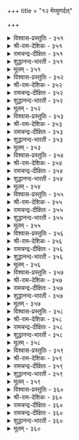 +++
title = "१२ मॆय्युणर्दल्"

+++

<details><summary>विश्वास-प्रस्तुतिः - ३५१</summary>

पॊरुळल्ल वट्रैप् पॊरुळॆण्ड्रु उणरुम्  
मरुळानाम् माणाप् पिऱप्पु।      ३५१
</details>

<details><summary>श्री-राम-देशिकः - ३५१</summary>

असत्यं सत्यमित्येव पश्यद्भिर्भ्रममूलतः ।  
प्राप्यते जन्म चाज्ञानात् गर्हितं दुःखदायकम् ॥ ३५१॥
</details>

<details><summary>रामचन्द्र-दीक्षितः - ३५१</summary>

351\. poruḷ allavaṟṟaip poruḷ eṉṟu uṇarum  
maruḷāṉ ām, māṇāp piṟappu.

351\. Out of ignorance which mistakes things unreal for things real springs the wretched cycle of births.  
</details>

<details><summary>शुद्धानन्द-भारती - ३५१</summary>

1\. பொருளல்ல வற்றைப் பொருளென்று உணரும்  
மருளானாம் மாணாப் பிறப்பு.  
That error entails ignoble birth  
Which deems vain things as things of worth.        351  
</details>

<details><summary>मूलम् - ३५१</summary>

पॊरुळल्ल वट्रैप् पॊरुळॆण्ड्रु उणरुम्  
मरुळानाम् माणाप् पिऱप्पु।      ३५१
</details>

<details><summary>विश्वास-प्रस्तुतिः - ३५२</summary>

इरुळ्नीङ्गि इन्बम् पयक्कुम् मरुळ्नीङ्गि  
मासऱु काट्चि यवर्क्कु।      ३५२
</details>

<details><summary>श्री-राम-देशिकः - ३५२</summary>

अविद्यां समतिक्रम्य तत्त्वज्ञान निषेवणात् ।  
जन्मदुःखमलब्ध्वैव प्राप्यते ब्रह्मणः पदम् ॥ ३५२॥
</details>

<details><summary>रामचन्द्र-दीक्षितः - ३५२</summary>

352\. iruḷ nīṅki iṉpam payakkum-maruḷ nīṅki  
mācu aṟu kāṭciyavarkku.

352\. Men of pure vision are led from darkness to light.  
</details>

<details><summary>शुद्धानन्द-भारती - ३५२</summary>

2\. இருள்நீங்கி இன்பம் பயக்கும் மருள் நீங்கி  
மாசறு காட்சி யவர்க்கு  
Men of spotless pure insight  
Enjoy delight devoid of night.        352  
</details>

<details><summary>मूलम् - ३५२</summary>

इरुळ्नीङ्गि इन्बम् पयक्कुम् मरुळ्नीङ्गि  
मासऱु काट्चि यवर्क्कु।      ३५२
</details>

<details><summary>विश्वास-प्रस्तुतिः - ३५३</summary>

ऐयत्तिन् नीङ्गित् तॆळिन्दार्क्कु वैयत्तिन्  
वानम् नणिय तुडैत्तु।      ३५३
</details>

<details><summary>श्री-राम-देशिकः - ३५३</summary>

असंशयमधीत्यात स्तत्त्वज्ञान मुपेयुषाम् ।  
भूलोकादपि दूरस्थमत्के स्याह्ब्रह्मणः पदम् ॥ ३५३॥
</details>

<details><summary>रामचन्द्र-दीक्षितः - ३५३</summary>

353\. aiyattiṉ nīṅkit teḷintārkku vaiyattiṉ  
vāṉam naṇiyatu uṭaittu.

353\. To men of unclouded wisdom heaven is nearer than earth.  
</details>

<details><summary>शुद्धानन्द-भारती - ३५३</summary>

3\. ஐயத்தின் நீங்கித் தெளிந்தார்க்கு வையத்தின்  
வானம் நணிய துடைத்து  
To doubtless minds whose heart is clear  
More than earth heaven is near.        353  
</details>

<details><summary>मूलम् - ३५३</summary>

ऐयत्तिन् नीङ्गित् तॆळिन्दार्क्कु वैयत्तिन्  
वानम् नणिय तुडैत्तु।      ३५३
</details>

<details><summary>विश्वास-प्रस्तुतिः - ३५४</summary>

ऐयुणर्वु ऎय्दियक् कण्णुम् पयमिण्ड्रे  
मॆय्युणर्वु इल्ला तवर्क्कु।      ३५४
</details>

<details><summary>श्री-राम-देशिकः - ३५४</summary>

इन्द्रियाणीन्द्रियार्थेभ्यः नियम्य मनसो वशे ।  
स्थापनेनापि किं कार्ये तत्त्वज्ञानं न चेद्भवेत् ॥ ३५४॥
</details>

<details><summary>रामचन्द्र-दीक्षितः - ३५४</summary>

354\. aiuṇarvu eytiyak kaṇṇum payam iṉṟē-  
mey uṇarvu illātavarkku.

354\. What profits one’s perfect senses if one is not endowed with true knowledge.  
</details>

<details><summary>शुद्धानन्द-भारती - ३५४</summary>

4\. ஐயுணர்வு எய்தியக் கண்ணும் பயமின்றே  
மெய்யுணர்வு இல்லா தவர்க்கு.  
Knowledge of five senses is vain  
Without knowing the Truth within.        354  
</details>

<details><summary>मूलम् - ३५४</summary>

ऐयुणर्वु ऎय्दियक् कण्णुम् पयमिण्ड्रे  
मॆय्युणर्वु इल्ला तवर्क्कु।      ३५४
</details>

<details><summary>विश्वास-प्रस्तुतिः - ३५५</summary>

ऎप्पॊरुळ् ऎत्तन्मैत् तायिनुम् अप्पॊरुळ्  
मॆय्प्पॊरुळ् काण्बदु अऱिवु।      ३५५
</details>

<details><summary>श्री-राम-देशिकः - ३५५</summary>

तेषु तेषु पदार्थेषु पदार्थान्तर विभ्रमम् ।  
विहाय तत्त्वतो ज्ञानं तत्त्वज्ञानमितीर्यते ॥ ३५५॥
</details>

<details><summary>रामचन्द्र-दीक्षितः - ३५५</summary>

355\. ep poruḷ et taṉmaittuāyiṉum, ap poruḷ  
meypporuḷ kāṇpatu aṟivu.

355\. To track all things to their subtlest retreats is true knowledge.  
</details>

<details><summary>शुद्धानन्द-भारती - ३५५</summary>

5\. எப்பொருள் எத்தன்மைத் தாயினும் அப்பொருள்  
மெய்ப்பொருள் காண்பது அறிவு.  
Knowledge is Truth of things to find  
In every case of every kind.        355  
</details>

<details><summary>मूलम् - ३५५</summary>

ऎप्पॊरुळ् ऎत्तन्मैत् तायिनुम् अप्पॊरुळ्  
मॆय्प्पॊरुळ् काण्बदु अऱिवु।      ३५५
</details>

<details><summary>विश्वास-प्रस्तुतिः - ३५६</summary>

कट्रीण्डु मॆय्प्पॊरुळ् कण्डार् तलैप्पडुवर्  
मट्रीण्डु वारा नॆऱि।      ३५६
</details>

<details><summary>श्री-राम-देशिकः - ३५६</summary>

अध्येतव्यं गुरुमुखादधीत्य बहुधा बहु ।  
तत्त्वार्थज्ञान सम्पन्ना यान्ति मोक्षपथं स्थिरम् ॥ ३५६॥
</details>

<details><summary>रामचन्द्र-दीक्षितः - ३५६</summary>

356\. kaṟṟu īṇṭu meypporuḷ kaṇṭār talaippaṭuvar,  
maṟṟu īṇṭu vārā neṟi.

356\. Those who have learnt the truth never enter back to this world.  
</details>

<details><summary>शुद्धानन्द-भारती - ३५६</summary>

6\. கற்றீண்டு மெய்ப்பொருள் கண்டார் தலைப்படுவர்  
மற்றீண்டு வாரா நெறி  
Who learn and here the Truth discern  
Enter the path of non-return.        356  
</details>

<details><summary>मूलम् - ३५६</summary>

कट्रीण्डु मॆय्प्पॊरुळ् कण्डार् तलैप्पडुवर्  
मट्रीण्डु वारा नॆऱि।      ३५६
</details>

<details><summary>विश्वास-प्रस्तुतिः - ३५७</summary>

ओर्त्तुळ्ळम् उळ्ळदु उणरान् ऒरुदलैयाप्  
पेर्त्तुळ्ळ वेण्डा पिऱप्पु।      ३५७
</details>

<details><summary>श्री-राम-देशिकः - ३५७</summary>

श्रुतार्थस्य परामर्शात् तत्त्वमाघं विजानतः ।  
जन्मास्य पुनरस्तीति न मन्तव्यं कदाचन ॥ ३५७॥
</details>

<details><summary>रामचन्द्र-दीक्षितः - ३५७</summary>

357\. ōrttu uḷḷam uḷḷatu uṇariṉ oru talaiyā,  
pērttu uḷḷavēṇṭā piṟappu.

357\. There is no fear of one’s re-birth if one seeks and finds the truth.  
</details>

<details><summary>शुद्धानन्द-भारती - ३५७</summary>

7\. ஓர்த்துள்ளம் உள்ளது உணரின் ஒருதலையாப்  
பேர்த்துள்ள வேண்டா பிறப்பு.  
One-minded sage sees inner-truth  
He is free from thoughts of rebirth.        357  
</details>

<details><summary>मूलम् - ३५७</summary>

ओर्त्तुळ्ळम् उळ्ळदु उणरान् ऒरुदलैयाप्  
पेर्त्तुळ्ळ वेण्डा पिऱप्पु।      ३५७
</details>

<details><summary>विश्वास-प्रस्तुतिः - ३५८</summary>

पिऱप्पॆन्नुम् पेदैमै नीङ्गच् चिऱप्पॆन्नुम्  
सॆम्बॊरुळ् काण्बदु अऱिवु।      ३५८
</details>

<details><summary>श्री-राम-देशिकः - ३५८</summary>

जन्मबाधाकराज्ञान मुक्तये मुक्तिदस्य तु ।  
ब्रह्मणो दर्शनं यत्तु तत्त्वज्ञानं तदुच्यते ॥ ३५८॥
</details>

<details><summary>रामचन्द्र-दीक्षितः - ३५८</summary>

358\. piṟappu eṉṉum pētaimai nīṅka, ciṟappu eṉṉum  
cemporuḷ kāṇpatu aṟivu.

358\. Seek the truth to remove delusion; that is wisdom.  
</details>

<details><summary>शुद्धानन्द-भारती - ३५८</summary>

8\. பிறப்பென்னும் பேதைமை நீங்கச் சிறப்பென்னும்  
செம்பொருள் காண்பது அறிவு.  
It is knowledge to know Self-Truth  
And remove the folly of birth.        358  
</details>

<details><summary>मूलम् - ३५८</summary>

पिऱप्पॆन्नुम् पेदैमै नीङ्गच् चिऱप्पॆन्नुम्  
सॆम्बॊरुळ् काण्बदु अऱिवु।      ३५८
</details>

<details><summary>विश्वास-प्रस्तुतिः - ३५९</summary>

सार्बुणर्न्दु सार्बु कॆडऒऴुगिन् मट्रऴित्तुच्  
चार्दरा सार्दरु नोय्।      ३५९
</details>

<details><summary>श्री-राम-देशिकः - ३५९</summary>

ज्ञात्वा ब्रह्म जगद्धेतुं यतमानस्य मुक्तये ।  
जन्ममृत्युमयं दुःखं न जायेत कदाचन ॥ ३५९॥
</details>

<details><summary>रामचन्द्र-दीक्षितः - ३५९</summary>

359\. cārpu uṇarntu, cārpu keṭa oḻukiṉ, maṟṟu aḻittuc  
cārtarā, cārtarum nōy.

359\. Seek the truth on which everything rests; you will be free from all the ills that assail life.  
</details>

<details><summary>शुद्धानन्द-भारती - ३५९</summary>

9\. சார்புணர்ந்து சார்பு கெடஒழுகின் மற்றழித்துச்  
சார்தரா சார்தரு நோய்.  
Know the Refuge; off with bondage  
Be free from ills of thraldom, O sage.        359  
</details>

<details><summary>मूलम् - ३५९</summary>

सार्बुणर्न्दु सार्बु कॆडऒऴुगिन् मट्रऴित्तुच्  
चार्दरा सार्दरु नोय्।      ३५९
</details>

<details><summary>विश्वास-प्रस्तुतिः - ३६०</summary>

कामम् वॆगुळि मयक्कम् इनव्मुण्ड्रन्  
नामम् कॆडक्कॆडुम् नोय्।      ३६०
</details>

<details><summary>श्री-राम-देशिकः - ३६०</summary>

कामः क्रोधस्तथाऽज्ञानमिति दोषास्त्रयो हृदि ।  
नाम्नापि न भवेयुश्वेद्भवदुःखं विनश्यति ॥ ३६०॥
</details>

<details><summary>रामचन्द्र-दीक्षितः - ३६०</summary>

360\. kāmam, vekuḷi, mayakkam, ivai mūṉṟaṉ  
nāmam keṭa, keṭum nōy.

360\. Wipe out the very names of lust, anger and delusion; you will be wiping out the pause of re-birth.
</details>

<details><summary>रामचन्द्र-दीक्षितः - ३६०</summary>

360\. kāmam, vekuḷi, mayakkam, ivai mūṉṟaṉ  
nāmam keṭa, keṭum nōy.

360\. Wipe out the very names of lust, anger and delusion; you will be wiping out the pause of re-birth.

</details>

<details><summary>शुद्धानन्द-भारती - ३६०</summary>

10\. காமம் வெகுளி மயக்கம் இவை மூன்றன்  
நாமம் கெடக்கெடும் நோய்  
Woes expire when lust, wrath, folly  
Expire even to name, fully.        360  
</details>

<details><summary>मूलम् - ३६०</summary>

कामम् वॆगुळि मयक्कम् इनव्मुण्ड्रन्  
नामम् कॆडक्कॆडुम् नोय्।      ३६०
</details>
